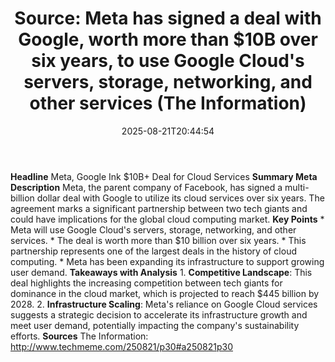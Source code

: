 ﻿---
title: "Source: Meta has signed a deal with Google, worth more than $10B over six years, to use Google Cloud's servers, storage, networking, and other services (The Information)"
date: "2025-08-21T20:44:54"
category: "Markets"
summary: ""
slug: "source meta has signed a deal with google worth more than 10"
source_urls:
  - "http://www.techmeme.com/250821/p30#a250821p30"
seo:
  title: "Source: Meta has signed a deal with Google, worth more than $10B over six years, to use Google Cloud's servers, storage, networking, and other services (The Information) | Hash n Hedge"
  description: ""
  keywords: ["news", "markets", "brief"]
---
**Headline** Meta, Google Ink $10B+ Deal for Cloud Services  **Summary Meta Description** Meta, the parent company of Facebook, has signed a multi-billion dollar deal with Google to utilize its cloud services over six years. The agreement marks a significant partnership between two tech giants and could have implications for the global cloud computing market.  **Key Points**  * Meta will use Google Cloud's servers, storage, networking, and other services. * The deal is worth more than $10 billion over six years. * This partnership represents one of the largest deals in the history of cloud computing. * Meta has been expanding its infrastructure to support growing user demand.  **Takeaways with Analysis**  1. **Competitive Landscape**: This deal highlights the increasing competition between tech giants for dominance in the cloud market, which is projected to reach $445 billion by 2028. 2. **Infrastructure Scaling**: Meta's reliance on Google Cloud services suggests a strategic decision to accelerate its infrastructure growth and meet user demand, potentially impacting the company's sustainability efforts.  **Sources** The Information: http://www.techmeme.com/250821/p30#a250821p30 

